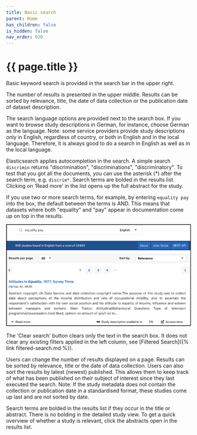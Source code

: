 ```yaml
---
title: Basic search
parent: Home
has_children: false
is_hidden: false
nav_order: 020
---
```


# {{ page.title }}

Basic keyword search is provided in the search bar in the upper right.

The number of results is presented in the upper middle.
Results can be sorted by relevance, title, the date of data collection or the publication date of dataset description.

The search language options are provided next to the search box.
If you want to browse study descriptions in German, for instance, choose German as the language.
Note: some service providers provide study descriptions only in English, regardless of country,
or both in English and in the local language.
Therefore, it is always good to do a search in English as well as in the local language.

Elasticsearch applies autocompletion in the search.
A simple search `discrimin` returns "discrimination", "discriminations", "discriminatory".
To test that you got all the documents, you can use the asterisk (*) after the search term,
e.g. `discrim*`.
Search terms are bolded in the results list.
Clicking on ‘Read more’ in the list opens up the full abstract for the study.

If you use two or more search terms, for example, by entering `equality pay` into the box,
the default between the terms is AND.
This means that datasets where both "equality" and "pay" appear in documentation come up on top in the results.

![Basic search](images/basic-search.png "Basic search")

The 'Clear search' button clears only the text in the search box.
It does not clear any existing filters applied in the left column,
see [Filtered Search]({% link filtered-search.md %}).

Users can change the number of results displayed on a page.
Results can be sorted by relevance, title or the date of data collection.
Users can also sort the results by latest (newest) published.
This allows them to keep track of what has been published on their subject of interest
since they last executed the search.
Note: If the study metadata does not contain the collection or publication date in a standardised format,
these studies come up last and are not sorted by date.

Search terms are bolded in the results list if they occur in the title or abstract.
There is no bolding in the detailed study view.
To get a quick overview of whether a study is relevant, click the abstracts open in the results list.
